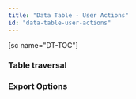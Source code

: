 ```yaml
---
title: "Data Table - User Actions"
id: "data-table-user-actions"
---
```


\[sc name="DT-TOC"\]

### Table traversal

### Export Options
